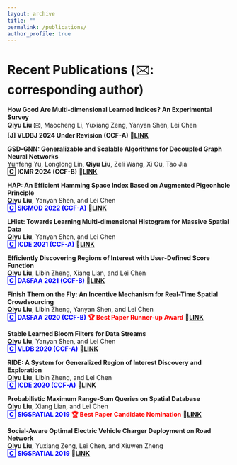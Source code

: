 ```yaml
---
layout: archive
title: ""
permalink: /publications/
author_profile: true
---
```


Recent Publications (🖂: corresponding author)
=====
**How Good Are Multi-dimensional Learned Indices? An Experimental Survey**  
**Qiyu Liu 🖂**, Maocheng Li, Yuxiang Zeng, Yanyan Shen, Lei Chen   
**[J] VLDBJ 2024 Under Revision (CCF-A)** 🔗[**LINK**](https://arxiv.org/pdf/2405.05536)

**GSD-GNN: Generalizable and Scalable Algorithms for Decoupled Graph Neural Networks**    
Yunfeng Yu, Longlong Lin, **Qiyu Liu**, Zeli Wang, Xi Ou, Tao Jia    
**🄲 ICMR 2024 (CCF-B)** 🔗[**LINK**](https://dl.acm.org/doi/abs/10.1145/3652583.3658051)

**HAP: An Efficient Hamming Space Index Based on Augmented Pigeonhole Principle**  
**Qiyu Liu**, Yanyan Shen, and Lei Chen   
<span style="color:blue">**🄲 SIGMOD 2022 (CCF-A)**</span> 🔗[**LINK**](https://dl.acm.org/doi/abs/10.1145/3514221.3517880)   

**LHist: Towards Learning Multi-dimensional Histogram for Massive Spatial Data**   
**Qiyu Liu**, Yanyan Shen, and Lei Chen   
<span style="color:blue">**🄲 ICDE 2021 (CCF-A)**</span> 🔗[**LINK**](https://ieeexplore.ieee.org/abstract/document/9458896/)   

**Efficiently Discovering Regions of Interest with User-Defined Score Function**  
**Qiyu Liu**, Libin Zheng, Xiang Lian, and Lei Chen   
<span style="color:blue">**🄲 DASFAA 2021 (CCF-B)**</span> 🔗[**LINK**](https://link.springer.com/chapter/10.1007/978-3-030-73194-6_39)   

**Finish Them on the Fly: An Incentive Mechanism for Real-Time Spatial Crowdsourcing**   
**Qiyu Liu**, Libin Zheng, Yanyan Shen, and Lei Chen   
<span style="color:blue">**🄲 DASFAA 2020 (CCF-B)**</span> <span style="color:red">**🏆 Best Paper Runner-up Award**</span> 🔗[**LINK**](https://link.springer.com/chapter/10.1007/978-3-030-59416-9_45)   

**Stable Learned Bloom Filters for Data Streams**   
**Qiyu Liu**, Yanyan Shen, and Lei Chen   
<span style="color:blue">**🄲 VLDB 2020 (CCF-A)**</span> 🔗[**LINK**](http://www.vldb.org/pvldb/vol13/p2355-liu.pdf)       

**RIDE: A System for Generalized Region of Interest Discovery and Exploration**   
**Qiyu Liu**, Libin Zheng, and Lei Chen   
<span style="color:blue">**🄲 ICDE 2020 (CCF-A)**</span> 🔗[**LINK**](https://ieeexplore.ieee.org/abstract/document/9101544/)    

**Probabilistic Maximum Range-Sum Queries on Spatial Database**   
**Qiyu Liu**, Xiang Lian, and Lei Chen   
<span style="color:blue">**🄲 SIGSPATIAL 2019**</span>  <span style="color:red">**🏆 Best Paper Candidate Nomination**</span> 🔗[**LINK**](https://dl.acm.org/doi/abs/10.1145/3347146.3359376)     

**Social-Aware Optimal Electric Vehicle Charger Deployment on Road Network**   
**Qiyu Liu**, Yuxiang Zeng, Lei Chen, and Xiuwen Zheng   
<span style="color:blue">**🄲 SIGSPATIAL 2019**</span> 🔗[**LINK**](https://dl.acm.org/doi/abs/10.1145/3347146.3359382)     


  
